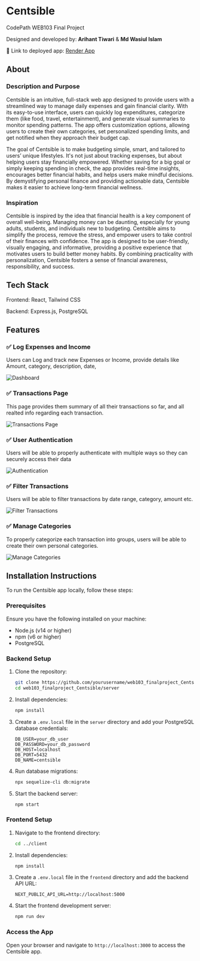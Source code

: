 # Centsible

CodePath WEB103 Final Project

Designed and developed by: **Arihant Tiwari** & **Md Wasiul Islam** 

🔗 Link to deployed app: [Render App](https://web103-finalproject-centsible-client.onrender.com/)

## About

### Description and Purpose

Centsible is an intuitive, full-stack web app designed to provide users with a streamlined way to manage daily expenses and gain financial clarity. With its easy-to-use interface, users can quickly log expenditures, categorize them (like food, travel, entertainment), and generate visual summaries to monitor spending patterns. The app offers customization options, allowing users to create their own categories, set personalized spending limits, and get notified when they approach their budget cap. 

The goal of Centsible is to make budgeting simple, smart, and tailored to users’ unique lifestyles. It's not just about tracking expenses, but about helping users stay financially empowered. Whether saving for a big goal or simply keeping spending in check, the app provides real-time insights, encourages better financial habits, and helps users make mindful decisions. By demystifying personal finance and providing actionable data, Centsible makes it easier to achieve long-term financial wellness.

### Inspiration

Centsible is inspired by the idea that financial health is a key component of overall well-being. Managing money can be daunting, especially for young adults, students, and individuals new to budgeting. Centsible aims to simplify the process, remove the stress, and empower users to take control of their finances with confidence. The app is designed to be user-friendly, visually engaging, and informative, providing a positive experience that motivates users to build better money habits. By combining practicality with personalization, Centsible fosters a sense of financial awareness, responsibility, and success.

## Tech Stack

Frontend: React, Tailwind CSS

Backend: Express.js, PostgreSQL

## Features

### ✅ Log Expenses and Income

Users can Log and track new Expenses or Income, provide details like Amount, category, description, date, 

<img src="./demo/centsible-log.gif" alt="Dashboard" />

### ✅ Transactions Page

This page provides them summary of all their transactions so far, and all realted info regarding each transaction. 

<img src="./demo/centsible-transactions-page.gif" alt="Transactions Page" />

### ✅ User Authentication

Users will be able to properly authenticate with multiple ways so they can securely access their data 

<img src="./demo/centsible-authentication.gif" alt="Authentication" />

### ✅ Filter Transactions 

Users will be able to filter transactions by date range, category, amount etc.

<img src="./demo/centsible-filter-transactions.gif" alt="Filter Transactions" />

### ✅ Manage Categories

To properly categorize each transaction into groups, users will be able to create their own personal categories. 

<img src="./demo/centsible-manage-categories.gif" alt="Manage Categories" />

## Installation Instructions

To run the Centsible app locally, follow these steps:

### Prerequisites

Ensure you have the following installed on your machine:
- Node.js (v14 or higher)
- npm (v6 or higher)
- PostgreSQL

### Backend Setup

1. Clone the repository:
    ```bash
    git clone https://github.com/yourusername/web103_finalproject_Centsible.git
    cd web103_finalproject_Centsible/server
    ```

2. Install dependencies:
    ```bash
    npm install
    ```

3. Create a `.env.local` file in the `server` directory and add your PostgreSQL database credentials:
    ```
    DB_USER=your_db_user
    DB_PASSWORD=your_db_password
    DB_HOST=localhost
    DB_PORT=5432
    DB_NAME=centsible
    ```

4. Run database migrations:
    ```bash
    npx sequelize-cli db:migrate
    ```

5. Start the backend server:
    ```bash
    npm start
    ```

### Frontend Setup

1. Navigate to the frontend directory:
    ```bash
    cd ../client
    ```

2. Install dependencies:
    ```bash
    npm install
    ```

3. Create a `.env.local` file in the `frontend` directory and add the backend API URL:
    ```
    NEXT_PUBLIC_API_URL=http://localhost:5000
    ```

4. Start the frontend development server:
    ```bash
    npm run dev
    ```

### Access the App

Open your browser and navigate to `http://localhost:3000` to access the Centsible app.

